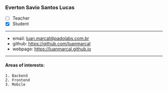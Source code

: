 ### Everton Savio Santos Lucas  
- [ ] Teacher  
- [x] Student  
---  
* email: luan.marcal@padolabs.com.br  
* github: https://github.com/luanmarcal 
* webpage: https://luanmarcal.github.io
--- 
#### Areas of interests: 
```
1. Backend 
2. Frontend
3. Mobile 
```
